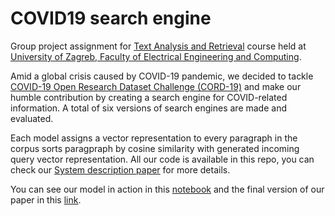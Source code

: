 # COVID19 search engine

Group project assignment for [Text Analysis and Retrieval](https://www.fer.unizg.hr/en/course/taar) course held at
 [University of Zagreb, Faculty of Electrical Engineering and Computing](https://www.fer.unizg.hr/en). <br>

Amid a global crisis caused by COVID-19 pandemic, 
we decided to tackle [COVID-19 Open Research Dataset Challenge (CORD-19)](https://www.kaggle.com/allen-institute-for-ai/CORD-19-research-challenge) and make our humble contribution by creating a search engine for
COVID-related information. A total of six versions of search engines are made and evaluated. 

Each model assigns a vector representation to every paragraph in the corpus sorts paragpraph by cosine similarity with generated incoming query vector representation. 
All our code is available in this repo, you can check our [System description paper](https://www.fer.unizg.hr/_download/repository/TAR-2020-ProjectReports.pdf#page=33&zoom=100,76,94) for more details.

You can see our model in action in this [notebook](https://github.com/patrikmaric/COVID19-search-engine/blob/master/notebooks/demo.ipynb) and the final version of our paper in this [link](https://www.fer.unizg.hr/_download/repository/TAR-2020-ProjectReports.pdf).
